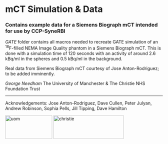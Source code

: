 # mCT Simulation \& Data
### Contains example data for a Siemens Biograph mCT intended for use by CCP-SyneRBI

_GATE_ folder contains all macros needed to recreate GATE simulation of an <sup>18</sup>F-filled NEMA Image Quality phantom in a Siemens Biograph mCT. This is done with a simulation time of 120 seconds with an activity of around 2.6 kBq/ml in the spheres and 0.5 kBq/ml in the background.

Real data from Siemens Biograph mCT courtesy of Jose Anton-Rodriguez; to be added imminently.


*George Needham*
The University of Manchester & The Christie NHS Foundation Trust

---

Acknowledgements: Jose Anton-Rodriguez, Dave Cullen, Peter Julyan, Andrew Robinson, Sophia Pells, Jill Tipping, Dave Hamilton

<img src="https://github.com/gnee-git/mCT/blob/master/uom.jpg" alt="uom"
	title="The University of Manchester" width="150" height="75" />
<img src="https://github.com/gnee-git/mCT/blob/master/Christies_Logo-300x200.png" alt="christie"
	title="The Christie NHS Foundation Trust" width="225" height="75" />
